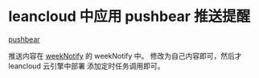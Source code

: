 # leancloud 中应用 pushbear 推送提醒

[pushbear](http://pushbear.ftqq.com/)

推送内容在 [weekNotify](./cloud.js) 的 weekNotify 中。 修改为自己内容即可，然后才 leancloud 云引擎中部署 添加定时任务调用即可。